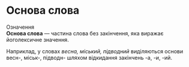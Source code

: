 # Основа слова

<div class="space">
<div class="eoz-wrap">
<span class="eoz">Означення</span>
<div class="eoz-text">
<b>Основа слова</b> — частина слова без закiнчення, яка виражає йоголексичне значення.
</div>
</div>
</div>



Наприклад, у словах <i>весна, мiський, пiдводний</i> видiляються основи <span class="p1">весн-, мiськ-, пiдводн-</span> шляхом вiдкидання закiнчень <span class="p1">-а, -и, -ий</span>.